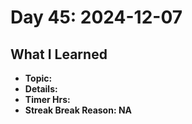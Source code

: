 # Day 45: 2024-12-07

## What I Learned
- **Topic:**
- **Details:**
- **Timer Hrs:**
- **Streak Break Reason: NA**